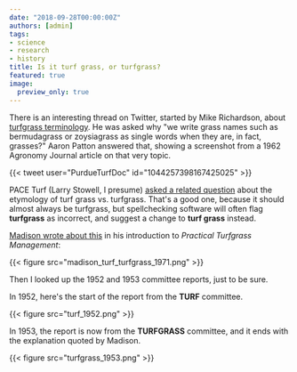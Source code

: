 ```yaml
---
date: "2018-09-28T00:00:00Z"
authors: [admin]
tags:
- science
- research
- history
title: Is it turf grass, or turfgrass?
featured: true
image:
  preview_only: true
---
```


There is an interesting thread on Twitter, started by Mike Richardson, about [turfgrass terminology](https://twitter.com/ArkansasTurf/status/1042403414930587648). He was asked why "we write grass names such as bermudagrass or zoysiagrass as single words when they are, in fact, grasses?" Aaron Patton answered that, showing a screenshot from a 1962 Agronomy Journal article on that very topic.

{{< tweet user="PurdueTurfDoc" id="1044257398167425025" >}}

PACE Turf (Larry Stowell, I presume) [asked a related question](https://twitter.com/paceturf/status/1044798861334654976) about the etymology of turf grass vs. turfgrass. That's a good one, because it should almost always be turfgrass, but spellchecking software will often flag **turfgrass**  as incorrect, and suggest a change to **turf grass** instead.

[Madison wrote about this](http://tic.msu.edu/tgif/flink?recno=255 ) in his introduction to *Practical Turfgrass Management*:

{{< figure src="madison_turf_turfgrass_1971.png" >}}

Then I looked up the 1952 and 1953 committee reports, just to be sure. 

In 1952, here's the start of the report from the **TURF** committee.

{{< figure src="turf_1952.png" >}}

In 1953, the report is now from the **TURFGRASS** committee, and it ends with the explanation quoted by Madison.

{{< figure src="turfgrass_1953.png" >}}


